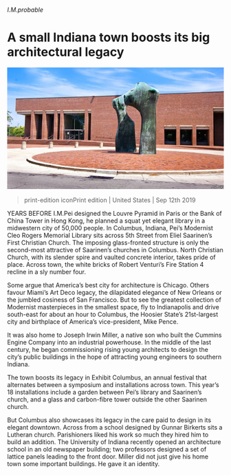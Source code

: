 ###### I.M.probable

# A small Indiana town boosts its big architectural legacy 

![image](images/20190914_USP001_0.jpg) 

> print-edition iconPrint edition | United States | Sep 12th 2019 

YEARS BEFORE I.M.Pei designed the Louvre Pyramid in Paris or the Bank of China Tower in Hong Kong, he planned a squat yet elegant library in a midwestern city of 50,000 people. In Columbus, Indiana, Pei’s Modernist Cleo Rogers Memorial Library sits across 5th Street from Eliel Saarinen’s First Christian Church. The imposing glass-fronted structure is only the second-most attractive of Saarinen’s churches in Columbus. North Christian Church, with its slender spire and vaulted concrete interior, takes pride of place. Across town, the white bricks of Robert Venturi’s Fire Station 4 recline in a sly number four. 

Some argue that America’s best city for architecture is Chicago. Others favour Miami’s Art Deco legacy, the dilapidated elegance of New Orleans or the jumbled cosiness of San Francisco. But to see the greatest collection of Modernist masterpieces in the smallest space, fly to Indianapolis and drive south-east for about an hour to Columbus, the Hoosier State’s 21st-largest city and birthplace of America’s vice-president, Mike Pence. 

It was also home to Joseph Irwin Miller, a native son who built the Cummins Engine Company into an industrial powerhouse. In the middle of the last century, he began commissioning rising young architects to design the city’s public buildings in the hope of attracting young engineers to southern Indiana. 

The town boosts its legacy in Exhibit Columbus, an annual festival that alternates between a symposium and installations across town. This year’s 18 installations include a garden between Pei’s library and Saarinen’s church, and a glass and carbon-fibre tower outside the other Saarinen church. 

But Columbus also showcases its legacy in the care paid to design in its elegant downtown. Across from a school designed by Gunnar Birkerts sits a Lutheran church. Parishioners liked his work so much they hired him to build an addition. The University of Indiana recently opened an architecture school in an old newspaper building; two professors designed a set of lattice panels leading to the front door. Miller did not just give his home town some important buildings. He gave it an identity. 

